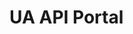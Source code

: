 # UA API Portal

<!-- Use the <api-doc> element to specify a group of endpoints with a certain tag.
Open the Writerside review to the right to see the result. -->

[//]: # (<api-doc openapi-path="./../openapi.yaml" tag="pet"/>)